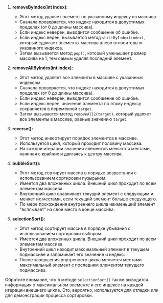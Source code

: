 
1. **removeByIndex(int index):**
   - Этот метод удаляет элемент по указанному индексу из массива.
   - Сначала проверяется, что индекс находится в допустимых пределах (от 0 до длины массива).
   - Если индекс неверен, выводится сообщение об ошибке.
   - Если индекс верен, вызывается метод `shiftByIndex(index)`, который сдвигает элементы массива влево относительно указанного индекса.
   - Затем вызывается метод `pop()`, который уменьшает размер массива на 1, тем самым удаляя последний элемент.

2. **removeAllByIndex(int index):**
   - Этот метод удаляет все элементы в массиве с указанным индексом.
   - Сначала проверяется, что индекс находится в допустимых пределах (от 0 до длины массива).
   - Если индекс неверен, выводится сообщение об ошибке.
   - Если индекс верен, значение элемента по этому индексу сохраняется в переменной `target`.
   - Затем вызывается метод `removeAll2(target)`, который удаляет все элементы в массиве, равные значению `target`.

3. **reverse():**
   - Этот метод инвертирует порядок элементов в массиве.
   - Используется цикл, который проходит половину массива.
   - На каждой итерации значения элементов меняются местами, начиная с крайних и двигаясь к центру массива.

4. **bubbleSort():**
   - Этот метод сортирует массив в порядке возрастания с использованием сортировки пузырьком.
   - Имеется два вложенных цикла. Внешний цикл проходит по всем элементам массива.
   - Внутренний цикл сравнивает текущий элемент с следующим и меняет их местами, если текущий элемент больше следующего.
   - По мере прохождения внутреннего цикла наименьший элемент "всплывает" на свое место в конце массива.

5. **selectionSort():**
   - Этот метод сортирует массив в порядке убывания с использованием сортировки выбором.
   - Имеется два вложенных цикла. Внешний цикл проходит по всем элементам массива.
   - Внутренний цикл находит максимальный элемент в текущем подмассиве и запоминает его значение и индекс.
   - После завершения внутреннего цикла меняется местами максимальный элемент с последним элементом текущего подмассива.

Обратите внимание, что в методе `selectionSort()` также выводится информация о максимальном элементе и его индексе на каждой итерации внешнего цикла. Это, вероятно, используется для отладки или для демонстрации процесса сортировки.